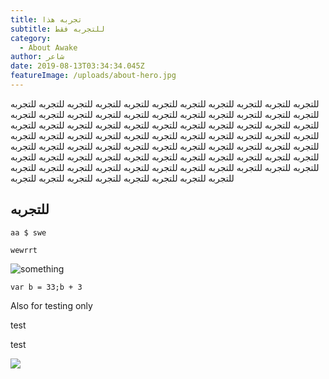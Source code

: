 ```yaml
---
title: تجربه هذا
subtitle: للتجربه فقط
category:
  - About Awake
author: شاعر
date: 2019-08-13T03:34:34.045Z
featureImage: /uploads/about-hero.jpg
---
```

للتجربه للتجربه للتجربه للتجربه للتجربه للتجربه للتجربه للتجربه للتجربه للتجربه للتجربه للتجربه للتجربه للتجربه للتجربه للتجربه للتجربه للتجربه للتجربه للتجربه للتجربه للتجربه للتجربه للتجربه للتجربه للتجربه للتجربه للتجربه للتجربه للتجربه للتجربه للتجربه للتجربه للتجربه للتجربه للتجربه للتجربه للتجربه للتجربه للتجربه للتجربه للتجربه للتجربه للتجربه للتجربه للتجربه للتجربه للتجربه للتجربه للتجربه للتجربه للتجربه للتجربه للتجربه للتجربه للتجربه للتجربه للتجربه للتجربه للتجربه للتجربه للتجربه للتجربه للتجربه للتجربه للتجربه للتجربه للتجربه للتجربه للتجربه للتجربه للتجربه للتجربه للتجربه للتجربه للتجربه للتجربه للتجربه للتجربه للتجربه للتجربه للتجربه للتجربه للتجربه للتجربه 

## للتجربه

`aa $ swe`

`wewrrt`

![something](/uploads/contact-person.jpg "title is yes")

```
var b = 33;b + 3
```

Also for testing only 

test 

test 

![](/uploads/mailchimp.jpg)
